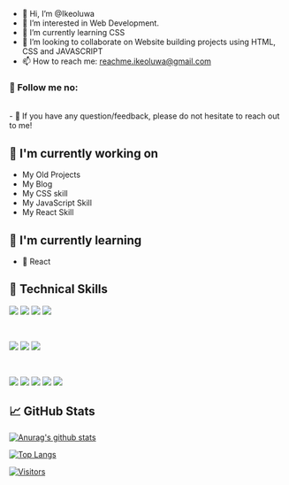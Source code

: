 - 👋 Hi, I’m @Ikeoluwa
- 👀 I’m interested in Web Development.
- 🌱 I’m currently learning CSS
- 💞️ I’m looking to collaborate on Website building projects using HTML, CSS and JAVASCRIPT
- 📫 How to reach me: reachme.ikeoluwa@gmail.com


<!---
Ikeoluwa is a ✨ special ✨ repository because its `README.md` (this file) appears on your GitHub profile.
You can click the Preview link to take a look at your changes.
--->


### 🤝 Follow me no:
<!-- 
<a href="https://www.linkedin.com/in/IkeoluwaAshade/"><img align="left" src="https://raw.githubusercontent.com/IkeoluwaAshade/IkeoluwaAshade/main/images/linkedin.svg" alt="Ikeoluwa Ashade | LinkedIn" width="21px"/></a> -->
<!-- <a href="https://instagram.com/IkeoluwaAshade"><img align="left" src="https://raw.githubusercontent.com/IkeoluwaAshade/IkeoluwaAshade/main/images/instagram.svg" alt="Ikeoluwa Ashade | Instagram" width="21px"/></a> -->
<!-- <a href="https://yushi95.medium.com/"><img align="left" src="https://raw.githubusercontent.com/IkeoluwaAshade/IkeoluwaAshade/main/images/medium.svg" alt="Ikeoluwa Ashade | Medium" width="21px"/></a> -->
</br>
- 💬 If you have any question/feedback, please do not hesitate to reach out to me!

## 🔭 I'm currently working on

- My Old Projects
- My Blog
- My CSS skill
- My JavaScript Skill
- My React Skill

## 🌱 I'm currently learning

- 📱 React



## 💼 Technical Skills

![](https://img.shields.io/badge/Code-HTML5-informational?style=flat&logo=HTML5&color=E34F26)
![](https://img.shields.io/badge/Code-CSS3-informational?style=flat&logo=CSS3&color=white)
![](https://img.shields.io/badge/Code-JavaScript-informational?style=flat&logo=JavaScript&color=F7DF1E)
![](https://img.shields.io/badge/Code-React-informational?style=flat&logo=react&color=61DAFB)


</br>

![](https://img.shields.io/badge/Style-Bootstrap-informational?style=flat&logo=Bootstrap&color=7952B3)
![](https://img.shields.io/badge/Style-CSS3-informational?style=flat&logo=CSS3&color=1572B6)
![](https://img.shields.io/badge/Style-styled--components-informational?style=flat&logo=styled-components&color=DB7093)

</br>

![](https://img.shields.io/badge/Tools-Figma-informational?style=flat&logo=Figma&color=F24E1E)
![](https://img.shields.io/badge/Tools-NPM-informational?style=flat&logo=NPM&color=CB3837)
![](https://img.shields.io/badge/Tools-Netlify-informational?style=flat&logo=netlify&color=00C7B7)
![](https://img.shields.io/badge/Tools-Git-informational?style=flat&logo=Git&color=F05032)
![](https://img.shields.io/badge/Tools-GitHub-informational?style=flat&logo=GitHub&color=181717)


## 📈 GitHub Stats 

[![Anurag's github stats](https://github-readme-stats.vercel.app/api?username=IkeoluwaAshade)](https://github.com/IkeoluwaAshade)

[![Top Langs](https://github-readme-stats.vercel.app/api/top-langs/?username=IkeoluwaAshade&layout=compact)](https://github.com/IkeoluwaAshade)

[![Visitors](https://visitor-badge.glitch.me/badge?page_id=IkeoluwaAshade.IkeoluwaAshade)](https://www.IkeoluwaAshade.dev/)

